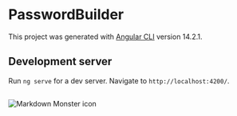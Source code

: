# PasswordBuilder

This project was generated with [Angular CLI](https://github.com/angular/angular-cli) version 14.2.1.

## Development server

Run `ng serve` for a dev server. Navigate to `http://localhost:4200/`.

## 

 <img src="https://i.hizliresim.com/cza6l0w.png"
     alt="Markdown Monster icon"
     style="float: left; margin-right: 10px;" />

